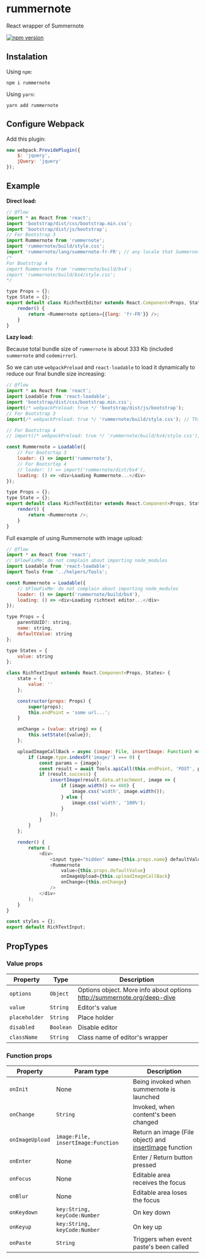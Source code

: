 # rummernote

React wrapper of Summernote

[![npm version](https://badge.fury.io/js/rummernote.svg)](https://badge.fury.io/js/rummernote)

## Instalation

Using `npm`:

```
npm i rummernote
```

Using `yarn`:

```
yarn add rummernote
```

## Configure Webpack

Add this plugin:

```javascript
new webpack.ProvidePlugin({
    $: 'jquery',
    jQuery: 'jquery'
});
```

## Example

**Direct load:**

```javascript
// @flow
import * as React from 'react';
import 'bootstrap/dist/css/bootstrap.min.css';
import 'bootstrap/dist/js/bootstrap';
// For Bootstrap 3
import Rummernote from 'rummernote';
import 'rummernote/build/style.css';
import 'rummernote/lang/summernote-fr-FR'; // any locale that Summernote supported
/*
For Bootstrap 4
import Rummernote from 'rummernote/build/bs4';
import 'rummernote/build/bs4/style.css';
*/

type Props = {};
type State = {};
export default class RichTextEditor extends React.Component<Props, State> {
    render() {
        return <Rummernote options={{lang: 'fr-FR'}} />;
    }
}
```

**Lazy load:**

Because total bundle size of `rummernote` is about 333 Kb (included `summernote` and `codemirror`).

So we can use `webpackPreload` and `react-loadable` to load it dynamically to reduce our final bundle size increasing:

```javascript
// @flow
import * as React from 'react';
import Loadable from 'react-loadable';
import 'bootstrap/dist/css/bootstrap.min.css';
import(/* webpackPreload: true */ 'bootstrap/dist/js/bootstrap');
// For Bootstrap 3
import(/* webpackPreload: true */ 'rummernote/build/style.css'); // This one can put in root Component

// For Bootstrap 4
// import(/* webpackPreload: true */ 'rummernote/build/bs4/style.css');

const Rummernote = Loadable({
    // For Bootsrtap 3
    loader: () => import('rummernote'),
    // For Bootsrtap 4
    // loader: () => import('rummernote/dist/bs4'),
    loading: () => <div>Loading Rummernote...</div>
});

type Props = {};
type State = {};
export default class RichTextEditor extends React.Component<Props, State> {
    render() {
        return <Rummernote />;
    }
}
```

Full example of using Rummernote with image upload:

```javascript
// @flow
import * as React from 'react';
// $FlowFixMe: do not complain about importing node_modules
import Loadable from 'react-loadable';
import Tools from '../helpers/Tools';

const Rummernote = Loadable({
    // $FlowFixMe: do not complain about importing node_modules
    loader: () => import('rummernote/build/bs4'),
    loading: () => <div>Loading richtext editor...</div>
});

type Props = {
    parentUUID?: string,
    name: string,
    defaultValue: string
};

type States = {
    value: string
};

class RichTextInput extends React.Component<Props, States> {
    state = {
        value: ''
    };

    constructor(props: Props) {
        super(props);
        this.endPoint = 'some url...';
    }

    onChange = (value: string) => {
        this.setState({value});
    };

    uploadImageCallBack = async (image: File, insertImage: Function) => {
        if (image.type.indexOf('image/') === 0) {
            const params = {image};
            const result = await Tools.apiCall(this.endPoint, 'POST', params);
            if (result.success) {
                insertImage(result.data.attachment, image => {
                    if (image.width() <= 400) {
                        image.css('width', image.width());
                    } else {
                        image.css('width', '100%');
                    }
                });
            }
        }
    };

    render() {
        return (
            <div>
                <input type="hidden" name={this.props.name} defaultValue={this.state.value} />
                <Rummernote
                    value={this.props.defaultValue}
                    onImageUpload={this.uploadImageCallBack}
                    onChange={this.onChange}
                />
            </div>
        );
    }
}

const styles = {};
export default RichTextInput;
```

## PropTypes

### Value props

| Property      | Type      | Description                                                             |
| ------------- | --------- | ----------------------------------------------------------------------- |
| `options`     | `Object`  | Options object. More info about options http://summernote.org/deep-dive |
| `value`       | `String`  | Editor's value                                                          |
| `placeholder` | `String`  | Place holder                                                            |
| `disabled`    | `Boolean` | Disable editor                                                          |
| `className`   | `String`  | Class name of editor's wrapper                                          |

### Function props

| Property        | Param type                         | Description                                                                                             |
| --------------- | ---------------------------------- | ------------------------------------------------------------------------------------------------------- |
| `onInit`        | None                               | Being invoked when summernote is launched                                                               |
| `onChange`      | `String`                           | Invoked, when content's been changed                                                                    |
| `onImageUpload` | `image:File, insertImage:Function` | Return an image (File object) and [insertImage](https://summernote.org/deep-dive/#insertimage) function |
| `onEnter`       | None                               | Enter / Return button pressed                                                                           |
| `onFocus`       | None                               | Editable area receives the focus                                                                        |
| `onBlur`        | None                               | Editable area loses the focus                                                                           |
| `onKeydown`     | `key:String, keyCode:Number`       | On key down                                                                                             |
| `onKeyup`       | `key:String, keyCode:Number`       | On key up                                                                                               |
| `onPaste`       | `String`                           | Triggers when event paste's been called                                                                 |
